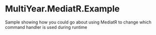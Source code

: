 # MultiYear.MediatR.Example
Sample showing how you could go about using MediatR to change which command handler is used during runtime
